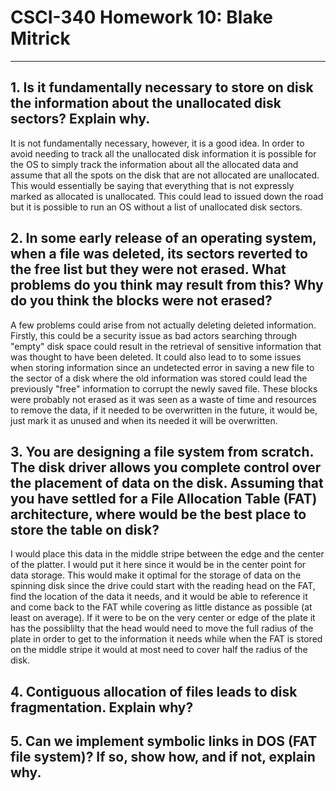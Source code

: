 # CSCI-340 Homework 10: Blake Mitrick
---

## 1. Is it fundamentally necessary to store on disk the information about the unallocated disk sectors? Explain why.

It is not fundamentally necessary, however, it is a good idea. In order to avoid needing to track all the unallocated disk information it is possible for the OS to simply track the information about all the allocated data and assume that all the spots on the disk that are not allocated are unallocated. This would essentially be saying that everything that is not expressly marked as allocated is unallocated. This could lead to issued down the road but it is possible to run an OS without a list of unallocated disk sectors.

## 2. In some early release of an operating system, when a file was deleted, its sectors reverted to the free list but they were not erased. What problems do you think may result from this? Why do you think the blocks were not erased?

A few problems could arise from not actually deleting deleted information. Firstly, this could be a security issue as bad actors searching through "empty" disk space could result in the retrieval of sensitive information that was thought to have been deleted. It could also lead to to some issues when storing information since an undetected error in saving a new file to the sector of a disk where the old information was stored could lead the previously "free" information to corrupt the newly saved file. These blocks were probably not erased as it was seen as a waste of time and resources to remove the data, if it needed to be overwritten in the future, it would be, just mark it as unused and when its needed it will be overwritten.

## 3. You are designing a file system from scratch. The disk driver allows you complete control over the placement of data on the disk. Assuming that you have settled for a File Allocation Table (FAT) architecture, where would be the best place to store the table on disk?

I would place this data in the middle stripe between the edge and the center of the platter. I would put it here since it would be in the center point for data storage. This would make it optimal for the storage of data on the spinning disk since the drive could start with the reading head on the FAT, find the location of the data it needs, and it would be able to reference it and come back to the FAT while covering as little distance as possible (at least on average). If it were to be on the very center or edge of the plate it has the possiblilty that the head would need to move the full radius of the plate in order to get to the information it needs while when the FAT is stored on the middle stripe it would at most need to cover half the radius of the disk.

## 4. Contiguous allocation of files leads to disk fragmentation. Explain why?

## 5. Can we implement symbolic links in DOS (FAT file system)? If so, show how, and if not, explain why.

